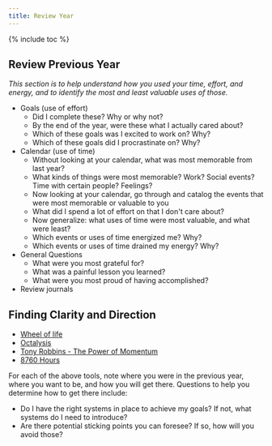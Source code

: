```yaml
---
title: Review Year
---
```


{% include toc %}

## Review Previous Year
_This section is to help understand how you used your time, effort, and energy, and to identify the most and least valuable uses of those._

- Goals (use of effort)
  - Did I complete these? Why or why not?
  - By the end of the year, were these what I actually cared about?
  - Which of these goals was I excited to work on? Why?
  - Which of these goals did I procrastinate on? Why?
- Calendar (use of time)
  - Without looking at your calendar, what was most memorable from last year?
  - What kinds of things were most memorable? Work? Social events? Time with certain people? Feelings?
  - Now looking at your calendar, go through and catalog the events that were most memorable or valuable to you
  - What did I spend a lot of effort on that I don't care about?
  - Now generalize: what uses of time were most valuable, and what were least?
  - Which events or uses of time energized me? Why?
  - Which events or uses of time drained my energy? Why?
- General Questions
  - What were you most grateful for?
  - What was a painful lesson you learned?
  - What were you most proud of having accomplished?
- Review journals


## Finding Clarity and Direction
- [Wheel of life](http://www.startofhappiness.com/wheel-of-life-a-self-assessment-tool/)
- [Octalysis](http://yukaichou.com/lifestyle-gamification/gamify-life-year-challenge/)
- [Tony Robbins - The Power of Momentum](https://www.tonyrobbins.com/pdfs/Momentum2006.pdf)
- [8760 Hours](https://alexvermeer.com/8760hours/)

For each of the above tools, note where you were in the previous year, where you want to be, and how you will get there. Questions to help you determine how to get there include:
- Do I have the right systems in place to achieve my goals? If not, what systems do I need to introduce?
- Are there potential sticking points you can foresee? If so, how will you avoid those?
